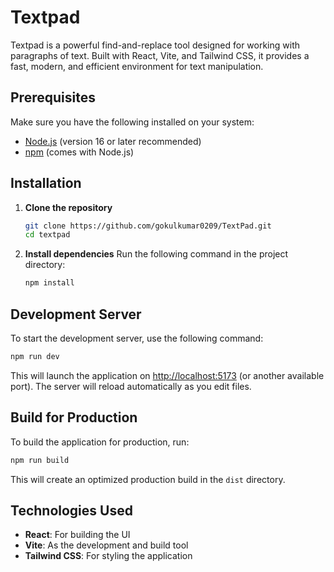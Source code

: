 # Textpad

Textpad is a powerful find-and-replace tool designed for working with paragraphs of text. Built with React, Vite, and Tailwind CSS, it provides a fast, modern, and efficient environment for text manipulation.

## Prerequisites

Make sure you have the following installed on your system:

- [Node.js](https://nodejs.org/) (version 16 or later recommended)
- [npm](https://www.npmjs.com/) (comes with Node.js)

## Installation

1. **Clone the repository**
   ```bash
   git clone https://github.com/gokulkumar0209/TextPad.git
   cd textpad
   ```

2. **Install dependencies**
   Run the following command in the project directory:
   ```bash
   npm install
   ```

## Development Server

To start the development server, use the following command:

```bash
npm run dev
```

This will launch the application on [http://localhost:5173](http://localhost:5173) (or another available port). The server will reload automatically as you edit files.

## Build for Production

To build the application for production, run:

```bash
npm run build
```

This will create an optimized production build in the `dist` directory.


## Technologies Used

- **React**: For building the UI
- **Vite**: As the development and build tool
- **Tailwind CSS**: For styling the application


